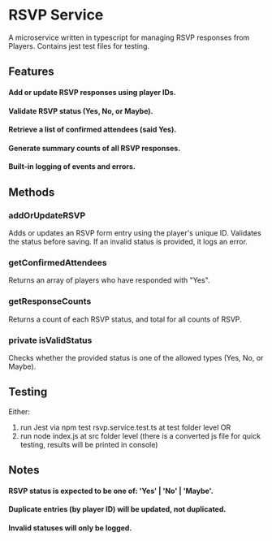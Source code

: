 # RSVP Service

A microservice written in typescript for managing RSVP responses from Players. Contains jest test files for testing.

## Features
#### Add or update RSVP responses using player IDs.

#### Validate RSVP status (Yes, No, or Maybe).

#### Retrieve a list of confirmed attendees (said Yes).

#### Generate summary counts of all RSVP responses.

#### Built-in logging of events and errors.

## Methods
### addOrUpdateRSVP
Adds or updates an RSVP form entry using the player's unique ID. Validates the status before saving. If an invalid status is provided, it logs an error.

### getConfirmedAttendees
Returns an array of players who have responded with "Yes".

### getResponseCounts
Returns a count of each RSVP status, and total for all counts of RSVP.

### private isValidStatus
Checks whether the provided status is one of the allowed types (Yes, No, or Maybe).

## Testing
Either:
1. run Jest via npm test rsvp.service.test.ts at test folder level
OR
2. run node index.js at src folder level (there is a converted js file for quick testing, results will be printed in console)

## Notes
#### RSVP status is expected to be one of: 'Yes' | 'No' | 'Maybe'.

#### Duplicate entries (by player ID) will be updated, not duplicated.

#### Invalid statuses will only be logged.
